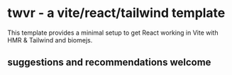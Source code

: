 # twvr - a vite/react/tailwind template

This template provides a minimal setup to get React working in Vite with HMR & Tailwind and biomejs.

## suggestions and recommendations welcome
